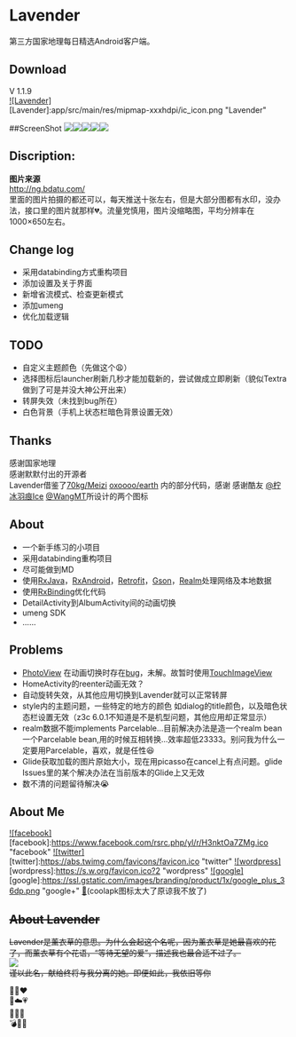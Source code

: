 # Lavender
第三方国家地理每日精选Android客户端。


Download
--------
V 1.1.9  
[![Lavender]](app/Lavender.apk)  
[Lavender]:app/src/main/res/mipmap-xxxhdpi/ic_icon.png "Lavender"


##ScreenShot
![](screenshot/screenshot_1.png)![](screenshot/screenshot_2.png)![](screenshot/screenshot_3.png)![](screenshot/screenshot_4.png)![](screenshot/screenshot_5.png)

Discription:
-----------------
**图片来源**  
http://ng.bdatu.com/  
里面的图片拍摄的都还可以，每天推送十张左右，但是大部分图都有水印，没办法，接口里的图片就那样:broken_heart:。流量党慎用，图片没缩略图，平均分辨率在1000×650左右。


Change log
----------
* 采用databinding方式重构项目
* 添加设置及关于界面
* 新增省流模式、检查更新模式
* 添加umeng
* 优化加载逻辑


TODO
----
* 自定义主题颜色（先做这个:weary:）
* 选择图标后launcher刷新几秒才能加载新的，尝试做成立即刷新（貌似Textra做到了可是并没大神公开出来）
* 转屏失效（未找到bug所在）
* 白色背景（手机上状态栏暗色背景设置无效）


Thanks
-----------------
感谢国家地理  
感谢默默付出的开源者  
Lavender借鉴了[70kg/Meizi](https://github.com/70kg/Meizi) [oxoooo/earth](https://github.com/oxoooo/earth) 内的部分代码，感谢
感谢酷友 [@柠冰羽痕Ice](http://www.coolapk.com/u/482620) [@WangMT](http://www.coolapk.com/u/413199)所设计的两个图标


About
-----
* 一个新手练习的小项目
* 采用databinding重构项目
* 尽可能做到MD
* 使用[RxJava](https://github.com/ReactiveX/RxJava)，[RxAndroid](https://github.com/ReactiveX/RxAndroid)，[Retrofit](https://github.com/square/retrofit)，[Gson](https://github.com/google/gson)，[Realm](https://github.com/realm/realm-java)处理网络及本地数据 
* 使用[RxBinding](https://github.com/JakeWharton/RxBinding)优化代码
* DetailActivity到AlbumActivity间的动画切换
* umeng SDK
* ......

Problems
--------
* [PhotoView](https://github.com/chrisbanes/PhotoView) 在动画切换时存在[bug](https://github.com/chrisbanes/PhotoView/issues/243)，未解。故暂时使用[TouchImageView](https://github.com/MikeOrtiz/TouchImageView)
* HomeActivity的reenter动画无效？
* 自动旋转失效，从其他应用切换到Lavender就可以正常转屏
* style内的主题问题，一些特定的地方的颜色 如dialog的title颜色，以及暗色状态栏设置无效（z3c 6.0.1不知道是不是机型问题，其他应用却正常显示）
* realm数据不能implements Parcelable...目前解决办法是造一个realm bean一个Parcelable bean,用的时候互相转换...效率超低23333。别问我为什么一定要用Parcelable，喜欢，就是任性:laughing:
* Glide获取加载的图片原始大小，现在用picasso在cancel上有点问题。glide Issues里的某个解决办法在当前版本的Glide上又无效
* 数不清的问题留待解决:sob:




About Me
--------
[![facebook]](https://www.facebook.com/profile.php?id=100008406013865)  
[facebook]:https://www.facebook.com/rsrc.php/yl/r/H3nktOa7ZMg.ico "facebook"
[![twitter]](https://twitter.com/ComtinueD)  
[twitter]:https://abs.twimg.com/favicons/favicon.ico "twitter"
[![wordpress]](http://danyang.party/wordpress/)  
[wordpress]:https://s.w.org/favicon.ico?2 "wordpress"
[![google]](https://plus.google.com/u/0/101425594566289316258/posts)  
[google]:https://ssl.gstatic.com/images/branding/product/1x/google_plus_36dp.png "google+"
[:frog:](http://www.coolapk.com/u/523253)(coolapk图标太大了原谅我不放了)


~~About Lavender~~
-----------------
~~Lavender是薰衣草的意思。为什么会起这个名呢，因为薰衣草是她最喜欢的花了，而薰衣草有个花语，“等待无望的爱”，描述我也最合适不过了。~~  
![](screenshot/Lavender.png)  
~~谨以此名，献给终将与我分离的她。即便如此，我依旧等你~~  
  
  
:blue_heart::purple_heart::heart:  
:yellow_heart::cloud::heartpulse:  
:sparkling_heart::revolving_hearts::two_hearts:  
:bomb::girl::poop: